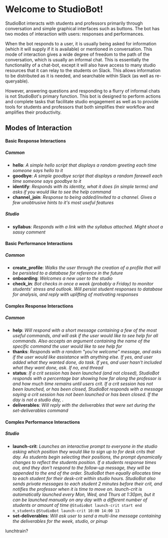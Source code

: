 # Welcome to StudioBot!

StudioBot interacts with students and professors primarily through conversation and simple graphical interfaces such as buttons. The bot has two modes of interaction with users: responses and performances.

When the bot responds to a user, it is usually being asked for information (which it will supply if it is available) or mentioned in conversation. This mode of interaction gives a wide degree of freedom to the path of the conversation, which is usually an informal chat. This is essentially the functionality of a chat-bot, except it will also have access to many studio resources that it can relay to the students on Slack. This allows information to be distributed as it is needed, and searchable within Slack (as well as re-queryable).

However, answering questions and responding to a flurry of informal chats is not StudioBot's primary function. This bot is designed to perform actions and complete tasks that facilitate studio engagement as well as to provide tools for students and professors that both simplifies their workflow and amplifies their productivity.

## Modes of Interaction

#### Basic Response Interactions
##### Common
* **hello**: *A simple hello script that displays a random greeting each time someone says hello to it*
* **goodbye**: *A simple goodbye script that displays a random farewell each time someone says goodbye to it*
* **identify**: *Responds with its identity, what it does (in simple terms) and asks if you would like to see the help command*
* **channel_join**: *Response to being added/invited to a channel. Gives a few unobtrusive hints to it's most useful features*
##### Studio
* **syllabus**: *Responds with a link with the syllabus attached. Might shoot a sassy comment*

#### Basic Performance Interactions
##### Common
* **create_profile**: *Walks the user through the creation of a profile that will be persisted to a database for reference in the future*
* **onboarding**: *Welcomes a new user to the studio*
* **check_in**: *Bot checks in once a week (probably a Friday) to monitor students' stress and outlook. Will persist student responses to database for analysis, and reply with uplifting of motivating responses*

#### Complex Response Interactions
##### Common
* **help**: *Will respond with a short message containing a few of the most useful commands, and will ask if the user would like to see help for all commands. Also accepts an argument containing the name of the specific command the user would like to see help for*
* **thanks**: *Responds with a random "you're welcome" message, and asks if the user would like assistance with anything else. If yes, and user added what they wanted done, do task. If yes, and user hasn't included what they want done, ask. If no, end thread*
* **status**: *If a crit session has been launched (and not closed), StudioBot responds with a percentage bar showing how far along the professor is and how much time remains until users crit. If a crit session has not been launched, or has been closed, StudioBot responds with a message saying a crit session has not been launched or has been closed. If the day is not a studio day, .*
* **deliverables**: *Will reply with the deliverables that were set during the set-deliverables command*

#### Complex Performance Interactions
##### Studio
* **launch-crit**: *Launches an interactive prompt to everyone in the studio asking which position they would like to sign up to for desk crits that day. As students begin selecting their positions, the prompt dynamically changes to reflect the students position. If a students response times out, and they don't respond to the follow-up message, they will be appended to the end of the order. StudioBot then equally allocates time to each student for their desk-crit within studio hours. StudioBot also sends private messages to each student 2 minutes before their crit, and notifies the professor when it is time to move on. launch-crit is automatically launched every Mon, Wed, and Thurs at 1:30pm, but it can be launched manually on any day with a different number of students or amount of time*
`@StudioBot launch-crit start end n_students`
`@StudioBot launch-crit 10:00 14:00 13`
* **set-deliverables**: *Will ask user to send a multi-line message containing the deliverables for the week, studio, or pinup*








lunchtrain?
